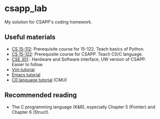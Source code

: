 # csapp_lab
My solution for CSAPP's coding homework.

## Useful materials
- [CS 15-112](http://www.krivers.net/15112-s19/schedule.html): Prerequisite course for 15-122. Teach basics of Python.
- [CS 15-122](http://www.cs.cmu.edu/~fp/courses/15122-f15/schedule.html): Prerequisite course for CSAPP. Teach C0/C language.
- [CSE 351](https://courses.cs.washington.edu/courses/cse351/19su/#home) : Hardware and Software interface, UW version of CSAPP. Easier to follow.
- [Vim tutorial](https://www.openvim.com/)
- [Emacs tutorial](http://ergoemacs.org/emacs/emacs.html)
- [C0 language tutorial](https://github.com/frankpfenning/C0-Tutorial/wiki) (CMU)
## Recommended reading 
- The C programming language (K&R), especially Chapter 5 (Pointer) and Chapter 6 (Struct).
